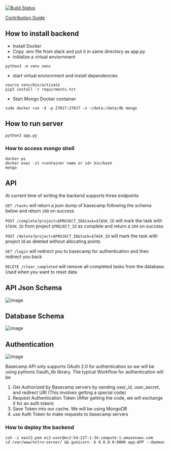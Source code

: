 [![Build Status](https://travis-ci.com/cse112-sp20/nitro-server.svg?token=7d5RTErANKPZxRSFsA53&branch=master)](https://travis-ci.com/cse112-sp20/nitro-server)

[Contribution Guide](https://github.com/cse112-sp20/nitro-server/wiki/Contributing-to-Nitro)

## How to install backend
* Install Docker
* Copy .env file from slack and put it in same directory as app.py
* initialize a virtual enviornment
```
python3 -m venv venv
```
* start virtual enviornment and install dependencies

```
source venv/bin/activate
pip3 install -r requirments.txt
```

* Start Mongo Docker container
```
sudo docker run -d -p 27017:27017 -v ~/data:/data/db mongo
```

## How to run server

```
python3 app.py
```

### How to access mongo shell
```
docker ps
docker exec -it <container name or id> bin/bash
mongo
```

## API
At current time of writing the backend supports three endpoints

`GET /tasks` will return a json dump of basecamp following the schema below and return `200` on success

`POST /complete?project=$PROJECT_ID&task=$TASK_ID` will mark the task with `$TASK_ID` from project `$PROJECT_ID` as complete and return a `204` on success

`POST /delete?project=$PROJECT_ID&task=$TASK_ID` will mark the task with project id as deleted without allocating points

`GET /login` will redirect you to basecamp for authentication and then redirect you back

`DELETE /clear_completed` will remove all completed tasks from the database. Used when you want to reset data

## API Json Schema

![image](https://user-images.githubusercontent.com/39757882/82402699-f5f7ca00-9a11-11ea-9cdd-d14129ff6cde.png)

## Database Schema
![image](https://user-images.githubusercontent.com/39757882/81515583-a0bd0980-92e9-11ea-9ca8-2e9e5d311a35.png)

## Authentication

![image](https://user-images.githubusercontent.com/39757882/81513016-0c977600-92da-11ea-95ba-a236b9cafed3.png)

Basecamp API only supports OAuth 2.0 for authentication so we will be using pythons Oauth_lib library. The typical Workflow for authentication will be
1. Get Authorized by Basecamp servers by sending user_id, user_secret, and redirect URI (This involves getting a special code)
2. Request Authentication Token (After getting the code, we will exchange it for an auth token)
3. Save Token into our cache. We will be using MongoDB
4. use Auth Token to make requests to basecamp servers

### How to deploy the backend

```
ssh -i east2.pem ec2-user@ec2-54-227-1-34.compute-1.amazonaws.com
cd /var/www/nitro-server/ && gunicorn -b 0.0.0.0:8000 app:APP --daemon
```

